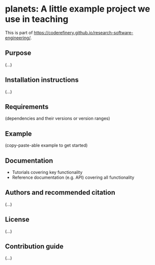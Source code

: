 # planets: A little example project we use in teaching

This is part of https://coderefinery.github.io/research-software-engineering/.


## Purpose

(...)


## Installation instructions

(...)


## Requirements

(dependencies and their versions or version ranges)


## Example

(copy-paste-able example to get started)


## Documentation

- Tutorials covering key functionality
- Reference documentation (e.g. API) covering all functionality


## Authors and recommended citation

(...)


## License

(...)


## Contribution guide

(...)
